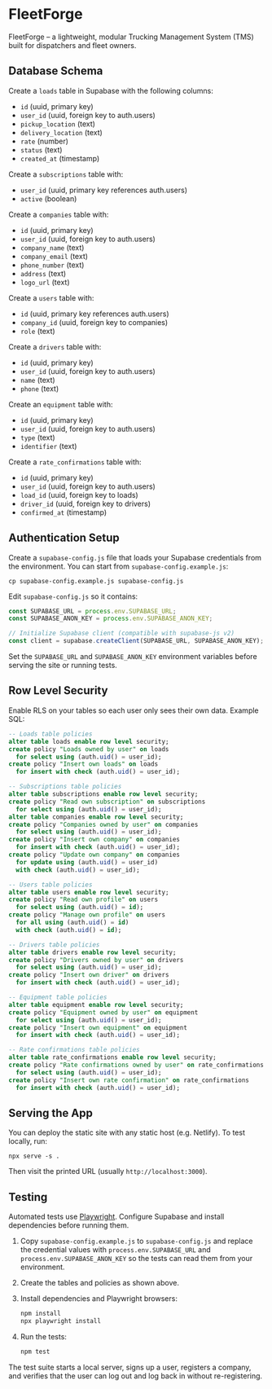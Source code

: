 # FleetForge
FleetForge – a lightweight, modular Trucking Management System (TMS) built for dispatchers and fleet owners.

## Database Schema

Create a `loads` table in Supabase with the following columns:

- `id` (uuid, primary key)
- `user_id` (uuid, foreign key to auth.users)
- `pickup_location` (text)
- `delivery_location` (text)
- `rate` (number)
- `status` (text)
- `created_at` (timestamp)

Create a `subscriptions` table with:

- `user_id` (uuid, primary key references auth.users)
- `active` (boolean)

Create a `companies` table with:

- `id` (uuid, primary key)
- `user_id` (uuid, foreign key to auth.users)
- `company_name` (text)
- `company_email` (text)
- `phone_number` (text)
- `address` (text)
- `logo_url` (text)

Create a `users` table with:

- `id` (uuid, primary key references auth.users)
- `company_id` (uuid, foreign key to companies)
- `role` (text)

Create a `drivers` table with:

- `id` (uuid, primary key)
- `user_id` (uuid, foreign key to auth.users)
- `name` (text)
- `phone` (text)

Create an `equipment` table with:

- `id` (uuid, primary key)
- `user_id` (uuid, foreign key to auth.users)
- `type` (text)
- `identifier` (text)

Create a `rate_confirmations` table with:

- `id` (uuid, primary key)
- `user_id` (uuid, foreign key to auth.users)
- `load_id` (uuid, foreign key to loads)
- `driver_id` (uuid, foreign key to drivers)
- `confirmed_at` (timestamp)


## Authentication Setup

Create a `supabase-config.js` file that loads your Supabase credentials from the environment. You can start from `supabase-config.example.js`:

```
cp supabase-config.example.js supabase-config.js
```

Edit `supabase-config.js` so it contains:

```javascript
const SUPABASE_URL = process.env.SUPABASE_URL;
const SUPABASE_ANON_KEY = process.env.SUPABASE_ANON_KEY;

// Initialize Supabase client (compatible with supabase-js v2)
const client = supabase.createClient(SUPABASE_URL, SUPABASE_ANON_KEY);
```

Set the `SUPABASE_URL` and `SUPABASE_ANON_KEY` environment variables before serving the site or running tests.

## Row Level Security

Enable RLS on your tables so each user only sees their own data. Example SQL:

```sql
-- Loads table policies
alter table loads enable row level security;
create policy "Loads owned by user" on loads
  for select using (auth.uid() = user_id);
create policy "Insert own loads" on loads
  for insert with check (auth.uid() = user_id);

-- Subscriptions table policies
alter table subscriptions enable row level security;
create policy "Read own subscription" on subscriptions
  for select using (auth.uid() = user_id);
alter table companies enable row level security;
create policy "Companies owned by user" on companies
  for select using (auth.uid() = user_id);
create policy "Insert own company" on companies
  for insert with check (auth.uid() = user_id);
create policy "Update own company" on companies
  for update using (auth.uid() = user_id)
  with check (auth.uid() = user_id);

-- Users table policies
alter table users enable row level security;
create policy "Read own profile" on users
  for select using (auth.uid() = id);
create policy "Manage own profile" on users
  for all using (auth.uid() = id)
  with check (auth.uid() = id);

-- Drivers table policies
alter table drivers enable row level security;
create policy "Drivers owned by user" on drivers
  for select using (auth.uid() = user_id);
create policy "Insert own driver" on drivers
  for insert with check (auth.uid() = user_id);

-- Equipment table policies
alter table equipment enable row level security;
create policy "Equipment owned by user" on equipment
  for select using (auth.uid() = user_id);
create policy "Insert own equipment" on equipment
  for insert with check (auth.uid() = user_id);

-- Rate confirmations table policies
alter table rate_confirmations enable row level security;
create policy "Rate confirmations owned by user" on rate_confirmations
  for select using (auth.uid() = user_id);
create policy "Insert own rate confirmation" on rate_confirmations
  for insert with check (auth.uid() = user_id);
```

## Serving the App

You can deploy the static site with any static host (e.g. Netlify). To test
locally, run:

```
npx serve -s .
```

Then visit the printed URL (usually `http://localhost:3000`).

## Testing

Automated tests use [Playwright](https://playwright.dev). Configure Supabase
and install dependencies before running them.

1. Copy `supabase-config.example.js` to `supabase-config.js` and replace the
   credential values with `process.env.SUPABASE_URL` and
   `process.env.SUPABASE_ANON_KEY` so the tests can read them from your
   environment.
2. Create the tables and policies as shown above.
3. Install dependencies and Playwright browsers:

   ```bash
   npm install
   npx playwright install
   ```

4. Run the tests:

   ```bash
   npm test
   ```

The test suite starts a local server, signs up a user, registers a company, and
verifies that the user can log out and log back in without re-registering.

<!--
SQL to enable row level security scoped by company

-- enable RLS on all tables
alter table companies enable row level security;
alter table drivers enable row level security;
alter table equipment enable row level security;
alter table loads enable row level security;
alter table rate_confirmations enable row level security;
alter table users enable row level security;

-- policy: users can insert/select/update/delete rows where company.user_id = auth.uid()
create policy "manage own company" on companies
  for all using (user_id = auth.uid()) with check (user_id = auth.uid());

-- for companies: user can manage only row with user_id = auth.uid()
-- apply similar policy to drivers, equipment, loads, rate_confirmations and users
-- ensuring company_id exists in a company owned by the auth user
